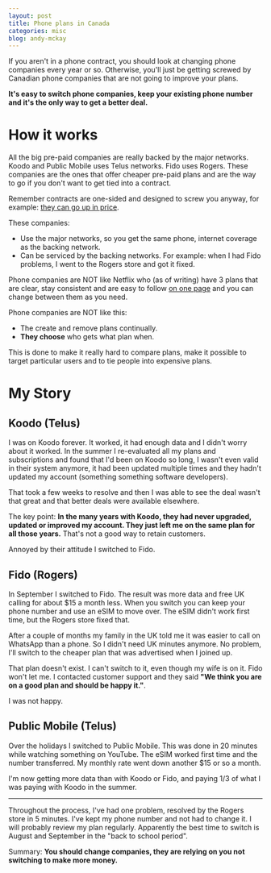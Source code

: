 ```yaml
---
layout: post
title: Phone plans in Canada
categories: misc
blog: andy-mckay
---
```

If you aren't in a phone contract, you should look at changing phone companies every year or so. Otherwise, you'll just be getting screwed by Canadian phone companies that are not going to improve your plans.

**It's easy to switch phone companies, keep your existing phone number and it's the only way to get a better deal.**

# How it works

All the big pre-paid companies are really backed by the major networks. Koodo and Public Mobile uses Telus networks. Fido uses Rogers. These companies are the ones that offer cheaper pre-paid plans and are the way to go if you don't want to get tied into a contract.

Remember contracts are one-sided and designed to screw you anyway, for example: [they can go up in price](https://www.cbc.ca/news/canada/toronto/rogers-bell-telus-contracts-prices-1.7369942).

These companies:
* Use the major networks, so you get the same phone, internet coverage as the backing network.
* Can be serviced by the backing networks. For example: when I had Fido problems, I went to the Rogers store and got it fixed.

Phone companies are NOT like Netflix who (as of writing) have 3 plans that are clear, stay consistent and are easy to follow [on one page](https://help.netflix.com/en/node/24926) and you can change between them as you need.

Phone companies are NOT like this:
* The create and remove plans continually.
* **They choose** who gets what plan when.

This is done to make it really hard to compare plans, make it possible to target particular users and to tie people into expensive plans.

# My Story

## Koodo (Telus)

I was on Koodo forever. It worked, it had enough data and I didn't worry about it worked. In the summer I re-evaluated all my plans and subscriptions and found that I'd been on Koodo so long, I wasn't even valid in their system anymore, it had been updated multiple times and they hadn't updated my account (something something software developers).

That took a few weeks to resolve and then I was able to see the deal wasn't that great and that better deals were available elsewhere.

The key point: **In the many years with Koodo, they had never upgraded, updated or improved my account. They just left me on the same plan for all those years.** That's not a good way to retain customers.

Annoyed by their attitude I switched to Fido.

## Fido (Rogers)

In September I switched to Fido. The result was more data and free UK calling for about $15 a month less. When you switch you can keep your phone number and use an eSIM to move over. The eSIM didn't work first time, but the Rogers store fixed that.

After a couple of months my family in the UK told me it was easier to call on WhatsApp than a phone. So I didn't need UK minutes anymore. No problem, I'll switch to the cheaper plan that was advertised when I joined up.

That plan doesn't exist. I can't switch to it, even though my wife is on it. Fido won't let me. I contacted customer support and they said **"We think you are on a good plan and should be happy it."**.

I was not happy.

## Public Mobile (Telus)

Over the holidays I switched to Public Mobile. This was done in 20 minutes while watching something on YouTube. The eSIM worked first time and the number transferred. My monthly rate went down another $15 or so a month.

I'm now getting more data than with Koodo or Fido, and paying 1/3 of what I was paying with Koodo in the summer.

---

Throughout the process, I've had one problem, resolved by the Rogers store in 5 minutes. I've kept my phone number and not had to change it. I will probably review my plan regularly. Apparently the best time to switch is August and September in the "back to school period".

Summary: **You should change companies, they are relying on you not switching to make more money.**